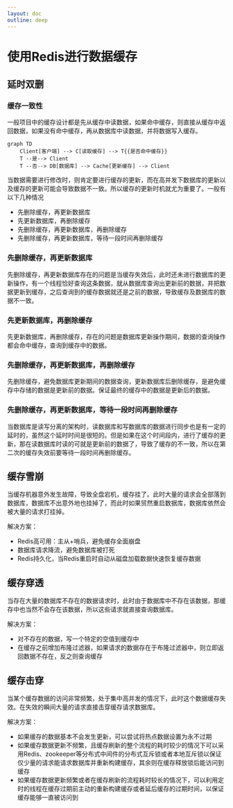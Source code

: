 ```yaml
---
layout: doc
outline: deep
---
```


# 使用Redis进行数据缓存

## 延时双删

### 缓存一致性

一般项目中的缓存设计都是先从缓存中读数据，如果命中缓存，则直接从缓存中返回数据，如果没有命中缓存，再从数据库中读数据，并将数据写入缓存。

```mermaid
graph TD
    Client[客户端] --> C[读取缓存] --> T{{是否命中缓存}}
    T --是--> Client
    T --否--> DB[数据库] --> Cache[更新缓存] --> Client
```

当数据需要进行修改时，则肯定要进行缓存的更新，而在高并发下数据库的更新以及缓存的更新可能会导致数据不一致。所以缓存的更新时机就尤为重要了。一般有以下几种情况

- 先删除缓存，再更新数据库
- 先更新数据库，再删除缓存
- 先删除缓存，再更新数据库，再删除缓存
- 先删除缓存，再更新数据库，等待一段时间再删除缓存

### 先删除缓存，再更新数据库

先删除缓存，再更新数据库存在的问题是当缓存失效后，此时还未进行数据库的更新操作，有一个线程恰好查询这条数据，就从数据库查询出更新前的数据，并把数据更新到缓存，之后查询到的缓存数据就还是之前的数据，导致缓存及数据库的数据不一致。

### 先更新数据库，再删除缓存

先更新数据库，再删除缓存，存在的问题是数据库更新操作期间，数据的查询操作都会命中缓存，查询到缓存中的数据。

### 先删除缓存，再更新数据库，再删除缓存

先删除缓存，避免数据库更新期间的数据查询，更新数据库后删除缓存，是避免缓存中存储的数据是更新前的数据。保证最终的缓存中的数据是更新后的数据。

### 先删除缓存，再更新数据库，等待一段时间再删除缓存

当数据库是读写分离的架构时，读数据库和写数据库的数据进行同步也是有一定的延时的，虽然这个延时时间是很短的。但是如果在这个时间段内，进行了缓存的更新，那在读数据库时读的可就是更新前的数据了，导致了缓存的不一致，所以在第二次的缓存失效前要等待一段时间再删除缓存。

## 缓存雪崩

当缓存机器意外发生故障，导致全盘宕机，缓存挂了。此时大量的请求会全部落到数据库，数据库不出意外地也挂掉了，而此时如果贸然重启数据库，数据库依然会被大量的请求打挂掉。

解决方案：

- Redis高可用：主从+哨兵，避免缓存全面崩盘
- 数据库请求降流，避免数据库被打死
- Redis持久化，当Redis重启时自动从磁盘加载数据快速恢复缓存数据

## 缓存穿透

当存在大量的数据库不存在的数据请求时，此时由于数据库中不存在该数据，那缓存中也当然不会存在该数据，所以这些请求就直接查询数据库。

解决方案：

- 对不存在的数据，写一个特定的空值到缓存中
- 在缓存之前增加布隆过滤器，如果请求的数据存在于布隆过滤器中，则立即返回数据不存在，反之则查询缓存

## 缓存击穿

当某个缓存数据的访问非常频繁，处于集中高并发的情况下，此时这个数据缓存失效。在失效的瞬间大量的请求直接击穿缓存请求数据库。

解决方案：

- 如果缓存的数据基本不会发生更新，可以尝试将热点数据设置为永不过期
- 如果缓存数据更新不频繁，且缓存刷新的整个流程的耗时较少的情况下可以采用Redis、zookeeper等分布式中间件的分布式互斥锁或者本地互斥锁以保证仅少量的请求能请求数据库并重新构建缓存，其余则在缓存释放锁后能访问到缓存
- 如果缓存数据更新频繁或者在缓存刷新的流程耗时较长的情况下，可以利用定时的线程在缓存过期前主动的重新构建缓存或者延后缓存的过期时间，以保证缓存能够一直被访问到
